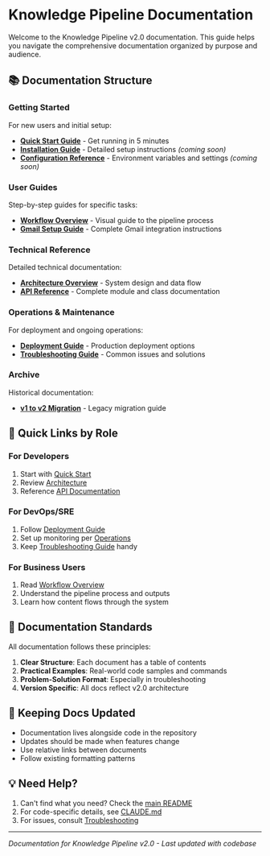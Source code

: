 # Knowledge Pipeline Documentation

Welcome to the Knowledge Pipeline v2.0 documentation. This guide helps you navigate the comprehensive documentation organized by purpose and audience.

## 📚 Documentation Structure

### Getting Started
For new users and initial setup:

- **[Quick Start Guide](getting-started/quick-start.md)** - Get running in 5 minutes
- **[Installation Guide](getting-started/installation.md)** - Detailed setup instructions *(coming soon)*
- **[Configuration Reference](getting-started/configuration.md)** - Environment variables and settings *(coming soon)*

### User Guides
Step-by-step guides for specific tasks:

- **[Workflow Overview](guides/workflow-overview.md)** - Visual guide to the pipeline process
- **[Gmail Setup Guide](guides/gmail-setup.md)** - Complete Gmail integration instructions

### Technical Reference
Detailed technical documentation:

- **[Architecture Overview](reference/architecture.md)** - System design and data flow
- **[API Reference](reference/api.md)** - Complete module and class documentation

### Operations & Maintenance
For deployment and ongoing operations:

- **[Deployment Guide](operations/deployment.md)** - Production deployment options
- **[Troubleshooting Guide](operations/troubleshooting.md)** - Common issues and solutions

### Archive
Historical documentation:

- **[v1 to v2 Migration](archive/migration_guide_v1_to_v2.md)** - Legacy migration guide

## 🎯 Quick Links by Role

### For Developers
1. Start with [Quick Start](getting-started/quick-start.md)
2. Review [Architecture](reference/architecture.md)
3. Reference [API Documentation](reference/api.md)

### For DevOps/SRE
1. Follow [Deployment Guide](operations/deployment.md)
2. Set up monitoring per [Operations](operations/deployment.md#monitoring--logging)
3. Keep [Troubleshooting Guide](operations/troubleshooting.md) handy

### For Business Users
1. Read [Workflow Overview](guides/workflow-overview.md)
2. Understand the pipeline process and outputs
3. Learn how content flows through the system

## 📖 Documentation Standards

All documentation follows these principles:

1. **Clear Structure**: Each document has a table of contents
2. **Practical Examples**: Real-world code samples and commands
3. **Problem-Solution Format**: Especially in troubleshooting
4. **Version Specific**: All docs reflect v2.0 architecture

## 🔄 Keeping Docs Updated

- Documentation lives alongside code in the repository
- Updates should be made when features change
- Use relative links between documents
- Follow existing formatting patterns

## 💡 Need Help?

1. Can't find what you need? Check the [main README](../README.md)
2. For code-specific details, see [CLAUDE.md](../CLAUDE.md)
3. For issues, consult [Troubleshooting](operations/troubleshooting.md)

---

*Documentation for Knowledge Pipeline v2.0 - Last updated with codebase*